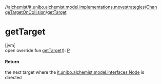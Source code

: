 //[alchemist](../../../index.md)/[it.unibo.alchemist.model.implementations.movestrategies](../index.md)/[ChangeTargetOnCollision](index.md)/[getTarget](get-target.md)

# getTarget

[jvm]\
open override fun [getTarget](get-target.md)(): [P](index.md)

#### Return

the next target where the [it.unibo.alchemist.model.interfaces.Node](../../it.unibo.alchemist.model.interfaces/-node/index.md) is directed
